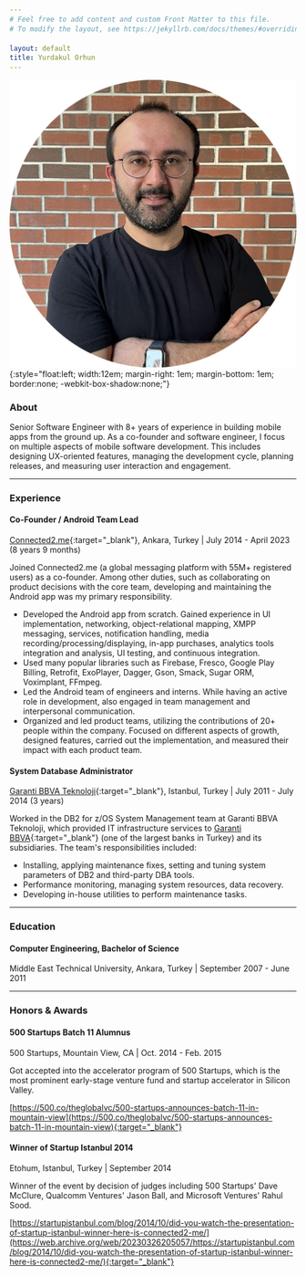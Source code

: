```yaml
---
# Feel free to add content and custom Front Matter to this file.
# To modify the layout, see https://jekyllrb.com/docs/themes/#overriding-theme-defaults

layout: default
title: Yurdakul Orhun
---
```


![photo](/assets/photo_rounded.png){:style="float:left; width:12em; margin-right: 1em; margin-bottom: 1em; border:none; -webkit-box-shadow:none;"} 

### About
Senior Software Engineer with 8+ years of experience in building mobile apps from the ground up.
As a co-founder and software engineer, I focus on multiple aspects of mobile software development. This includes designing UX-oriented features, managing the development cycle, planning releases, and measuring user interaction and engagement.

* * * 

### Experience
#### Co-Founder / Android Team Lead
[Connected2.me](https://connected2.me/){:target="_blank"}, Ankara, Turkey | July 2014 - April 2023 (8 years 9 months)

Joined Connected2.me (a global messaging platform with 55M+ registered users) as a co-founder. Among other duties, such as collaborating on
product decisions with the core team, developing and maintaining the Android app was my
primary responsibility.
* Developed the Android app from scratch. Gained experience in UI implementation,
networking, object-relational mapping, XMPP messaging, services, notification handling,
media recording/processing/displaying, in-app purchases, analytics tools integration and
analysis, UI testing, and continuous integration.
* Used many popular libraries such as Firebase, Fresco, Google Play Billing, Retrofit,
ExoPlayer, Dagger, Gson, Smack, Sugar ORM, Voximplant, FFmpeg.
* Led the Android team of engineers and interns. While having an active role in development,
also engaged in team management and interpersonal communication.
* Organized and led product teams, utilizing the contributions of 20+ people within the
company. Focused on different aspects of growth, designed features, carried out the
implementation, and measured their impact with each product team.

#### System Database Administrator
[Garanti BBVA Teknoloji](https://www.garantibbvateknoloji.com.tr/){:target="_blank"}, Istanbul, Turkey | July 2011 - July 2014 (3 years)

Worked in the DB2 for z/OS System Management team at Garanti BBVA Teknoloji, which provided IT infrastructure services to [Garanti BBVA](https://www.garantibbva.com.tr/en){:target="_blank"} (one of the largest banks in Turkey) and its subsidiaries. The team's responsibilities included:
* Installing, applying maintenance fixes, setting and tuning system parameters of DB2 and
third-party DBA tools.
* Performance monitoring, managing system resources, data recovery.
* Developing in-house utilities to perform maintenance tasks.

* * *

### Education
#### Computer Engineering, Bachelor of Science
Middle East Technical University, Ankara, Turkey | September 2007 - June 2011

* * *

### Honors & Awards
#### 500 Startups Batch 11 Alumnus
500 Startups, Mountain View, CA | Oct. 2014 - Feb. 2015

Got accepted into the accelerator program of 500 Startups, which is the most prominent early-stage venture fund and startup accelerator in Silicon Valley.

[https://500.co/theglobalvc/500-startups-announces-batch-11-in-mountain-view](https://500.co/theglobalvc/500-startups-announces-batch-11-in-mountain-view){:target="_blank"}

#### Winner of Startup Istanbul 2014
Etohum, Istanbul, Turkey | September 2014

Winner of the event by decision of judges including 500 Startups' Dave McClure, Qualcomm Ventures' Jason Ball, and Microsoft Ventures' Rahul Sood.

[https://startupistanbul.com/blog/2014/10/did-you-watch-the-presentation-of-startup-istanbul-winner-here-is-connected2-me/](https://web.archive.org/web/20230326205057/https://startupistanbul.com/blog/2014/10/did-you-watch-the-presentation-of-startup-istanbul-winner-here-is-connected2-me/){:target="_blank"}